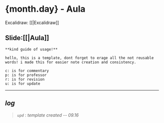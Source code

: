 # {month.day} - Aula

Excalidraw: [[|Excalidraw]]

## Slide:[[|Aula]]

```to_erase
**kind guide of usage!**

hello, this is a template, dont forget to erage all the not reusable words! i made this for easier note creation and consistency.

c: is for commentary
p: is for professor
r: is for revision
u: is for update
```

---

## ***log***

> *`upd`* : *template created -- 09.16*